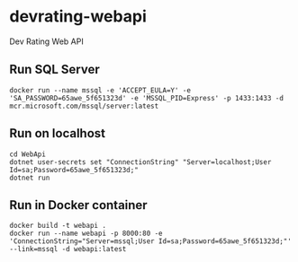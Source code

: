 # devrating-webapi
Dev Rating Web API

## Run SQL Server

```
docker run --name mssql -e 'ACCEPT_EULA=Y' -e 'SA_PASSWORD=65awe_5f651323d' -e 'MSSQL_PID=Express' -p 1433:1433 -d mcr.microsoft.com/mssql/server:latest
```

## Run on localhost

```
cd WebApi
dotnet user-secrets set "ConnectionString" "Server=localhost;User Id=sa;Password=65awe_5f651323d;"
dotnet run
```

## Run in Docker container

```
docker build -t webapi .
docker run --name webapi -p 8000:80 -e 'ConnectionString="Server=mssql;User Id=sa;Password=65awe_5f651323d;"' --link=mssql -d webapi:latest
```